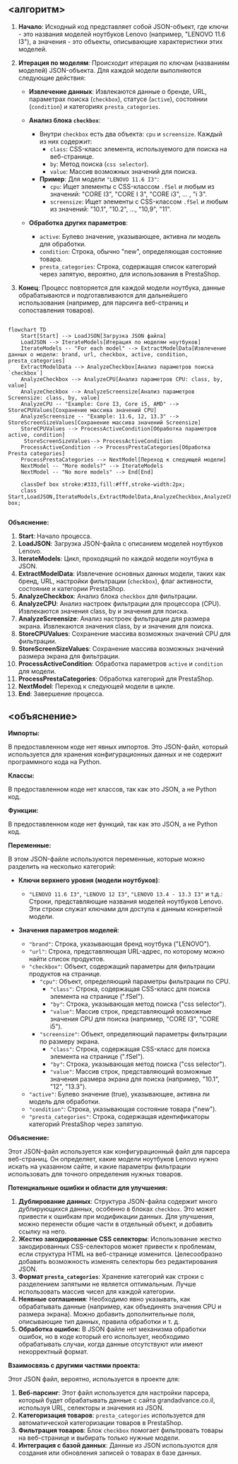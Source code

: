 ## <алгоритм>

1.  **Начало**: Исходный код представляет собой JSON-объект, где ключи - это названия моделей ноутбуков Lenovo (например, "LENOVO 11.6 I3"), а значения - это объекты, описывающие характеристики этих моделей.

2.  **Итерация по моделям**: Происходит итерация по ключам (названиям моделей) JSON-объекта. Для каждой модели выполняются следующие действия:

    *   **Извлечение данных**: Извлекаются данные о бренде, URL, параметрах поиска (`checkbox`), статусе (`active`), состоянии (`condition`) и категориях `presta_categories`.

    *   **Анализ блока `checkbox`**:
        *   Внутри `checkbox` есть два объекта: `cpu` и `screensize`. Каждый из них содержит:
            *   `class`: CSS-класс элемента, используемого для поиска на веб-странице.
            *   `by`: Метод поиска (`css selector`).
            *   `value`: Массив возможных значений для поиска.  
        *   **Пример**: Для модели `"LENOVO 11.6 I3"`:
            *   `cpu`: Ищет элементы с CSS-классом `.fSel` и любым из значений: "CORE I3", "CORE I 3", "CORE i3", ... , "i 3".
            *   `screensize`: Ищет элементы с CSS-классом `.fSel` и любым из значений: "10.1", "10.2", ..., "10,9", "11".

    *   **Обработка других параметров**:
        *   `active`: Булево значение, указывающее, активна ли модель для обработки.
        *   `condition`: Строка, обычно "new", определяющая состояние товара.
        *   `presta_categories`: Строка, содержащая список категорий через запятую, вероятно, для использования в PrestaShop.

3.  **Конец**: Процесс повторяется для каждой модели ноутбука, данные обрабатываются и подготавливаются для дальнейшего использования (например, для парсинга веб-страниц и сопоставления товаров).

## <mermaid>

```mermaid
flowchart TD
    Start[Start] --> LoadJSON[Загрузка JSON файла]
    LoadJSON --> IterateModels[Итерация по моделям ноутбуков]
    IterateModels -- "For each model" --> ExtractModelData[Извлечение данных о модели: brand, url, checkbox, active, condition, presta_categories]
    ExtractModelData --> AnalyzeCheckbox[Анализ параметров поиска `checkbox`]
    AnalyzeCheckbox --> AnalyzeCPU[Анализ параметров CPU: class, by, value]
    AnalyzeCheckbox --> AnalyzeScreensize[Анализ параметров Screensize: class, by, value]
    AnalyzeCPU -- "Example: Core I3, Core i5, AMD" --> StoreCPUValues[Сохранение массива значений CPU]
    AnalyzeScreensize -- "Example: 11.6, 12, 13.3" --> StoreScreenSizeValues[Сохранение массива значений Screensize]
    StoreCPUValues --> ProcessActiveCondition[Обработка параметров active, condition]
     StoreScreenSizeValues--> ProcessActiveCondition
    ProcessActiveCondition --> ProcessPrestaCategories[Обработка Presta categories]
    ProcessPrestaCategories --> NextModel[Переход к следующей модели]
    NextModel -- "More models?" --> IterateModels
    NextModel -- "No more models" --> End[End]
    
    classDef box stroke:#333,fill:#fff,stroke-width:2px;
    class Start,LoadJSON,IterateModels,ExtractModelData,AnalyzeCheckbox,AnalyzeCPU,AnalyzeScreensize,StoreCPUValues,StoreScreenSizeValues,ProcessActiveCondition,ProcessPrestaCategories,NextModel,End box;
    
```

**Объяснение:**

1.  **Start**: Начало процесса.
2.  **LoadJSON**: Загрузка JSON-файла с описанием моделей ноутбуков Lenovo.
3.  **IterateModels**: Цикл, проходящий по каждой модели ноутбука в JSON.
4.  **ExtractModelData**: Извлечение основных данных модели, таких как бренд, URL, настройки фильтрации (`checkbox`), флаг активности, состояние и категории PrestaShop.
5.  **AnalyzeCheckbox**: Анализ блока `checkbox` для фильтрации.
6.  **AnalyzeCPU**: Анализ настроек фильтрации для процессора (CPU). Извлекаются значения class, by и значения для поиска.
7.  **AnalyzeScreensize**: Анализ настроек фильтрации для размера экрана. Извлекаются значения class, by и значения для поиска.
8.  **StoreCPUValues**: Сохранение массива возможных значений CPU для фильтрации.
9.  **StoreScreenSizeValues**: Сохранение массива возможных значений размера экрана для фильтрации.
10. **ProcessActiveCondition**: Обработка параметров `active` и `condition` для модели.
11. **ProcessPrestaCategories**: Обработка категорий для PrestaShop.
12. **NextModel**: Переход к следующей модели в цикле.
13. **End**: Завершение процесса.

## <объяснение>

**Импорты:**

В предоставленном коде нет явных импортов. Это JSON-файл, который используется для хранения конфигурационных данных и не содержит программного кода на Python.

**Классы:**

В предоставленном коде нет классов, так как это JSON, а не Python код.

**Функции:**

В предоставленном коде нет функций, так как это JSON, а не Python код.

**Переменные:**

В этом JSON-файле используются переменные, которые можно разделить на несколько категорий:

*   **Ключи верхнего уровня (модели ноутбуков)**:
    *   `"LENOVO 11.6 I3"`, `"LENOVO 12 I3"`, `"LENOVO 13.4 - 13.3 I3"` и т.д.:  Строки, представляющие названия моделей ноутбуков Lenovo. Эти строки служат ключами для доступа к данным конкретной модели.

*   **Значения параметров моделей**:
    *   `"brand"`: Строка, указывающая бренд ноутбука ("LENOVO").
    *   `"url"`: Строка, представляющая URL-адрес, по которому можно найти список продуктов.
    *   `"checkbox"`: Объект, содержащий параметры для фильтрации продуктов на странице.
        *   `"cpu"`: Объект, определяющий параметры фильтрации по CPU.
            *   `"class"`: Строка, содержащая CSS-класс для поиска элемента на странице (".fSel").
            *   `"by"`: Строка, указывающая метод поиска ("css selector").
            *   `"value"`: Массив строк, представляющий возможные значения CPU для поиска (например, "CORE I3", "CORE i5").
        *   `"screensize"`: Объект, определяющий параметры фильтрации по размеру экрана.
            *   `"class"`: Строка, содержащая CSS-класс для поиска элемента на странице (".fSel").
            *   `"by"`: Строка, указывающая метод поиска ("css selector").
            *   `"value"`: Массив строк, представляющий возможные значения размера экрана для поиска (например, "10.1", "12", "13.3").
    *   `"active"`: Булево значение (true), указывающее, активна ли модель для обработки.
    *   `"condition"`: Строка, указывающая состояние товара ("new").
    *   `"presta_categories"`: Строка, содержащая идентификаторы категорий PrestaShop через запятую.

**Объяснение:**

Этот JSON-файл используется как конфигурационный файл для парсера веб-страниц.  Он определяет, какие модели ноутбуков Lenovo нужно искать на указанном сайте, и какие параметры фильтрации использовать для точного определения нужных товаров.

**Потенциальные ошибки и области для улучшения:**

1.  **Дублирование данных**: Структура JSON-файла содержит много дублирующихся данных, особенно в блоках `checkbox`. Это может привести к ошибкам при модификации данных.  Для улучшения, можно перенести общие части в отдельный объект, и добавить ссылку на него.
2.  **Жестко закодированные CSS селекторы**: Использование жестко закодированных CSS-селекторов может привести к проблемам, если структура HTML на веб-странице изменится. Целесообразно добавить возможность изменять селекторы без редактирования JSON.
3.  **Формат `presta_categories`**:  Хранение категорий как строки с разделением запятыми не является оптимальным. Лучше использовать массив чисел для каждой категории.
4.  **Неявные соглашения**:  Необходимо явно указывать, как обрабатывать данные (например, как объединять значения CPU и размера экрана).  Можно добавить дополнительные поля, описывающие тип данных, правила обработки и т. д.
5.  **Обработка ошибок:** В JSON файле нет механизма обработки ошибок, но в коде который его использует, необходимо обрабатывать случаи, когда данные отсутствуют или имеют некорректный формат.

**Взаимосвязь с другими частями проекта:**

Этот JSON файл, вероятно, используется в проекте для:

1.  **Веб-парсинг**: Этот файл используется для настройки парсера, который будет обрабатывать данные с сайта grandadvance.co.il, используя URL, селекторы и значения из JSON.  
2.  **Категоризация товаров**: `presta_categories` используется для автоматической категоризации товаров в PrestaShop.
3.  **Фильтрация товаров**: Блок `checkbox` помогает фильтровать товары на веб-странице и выбирать только нужные модели.
4.  **Интеграция с базой данных**: Данные из JSON используются для создания или обновления записей о товарах в базе данных.